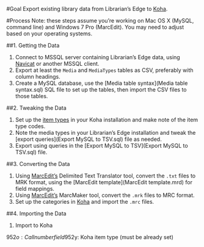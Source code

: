 #Goal
Export existing library data from Librarian’s Edge to [Koha](http://koha-community.org/).

#Process
Note: these steps assume you’re working on Mac OS X (MySQL, command line) and Windows 7 Pro (MarcEdit). You may need to adjust based on your operating systems.

##1. Getting the Data
1. Connect to MSSQL server containing Librarian’s Edge data, using [Navicat](http://www.navicat.com/products/navicat-for-sqlserver) or another MSSQL client.
2. Export at least the `Media` and `MediaTypes` tables as CSV, preferably with column headings.
3. Create a MySQL database, use the [Media table syntax](Media table syntax.sql) SQL file to set up the tables, then import the CSV files to those tables.

##2. Tweaking the Data
1. Set up the [item types](http://manual.koha-community.org/3.6/en/basicparams.html) in your Koha installation and make note of the item type codes.
2. Note the media types in your Librarian’s Edge installation and tweak the [export queries](Export MySQL to TSV.sql) file as needed.
3. Export using queries in the [Export MySQL to TSV](Export MySQL to TSV.sql) file.

##3. Converting the Data
1. Using [MarcEdit’s](http://marcedit.reeset.net) Delimited Text Translator tool, convert the `.txt` files to MRK format, using the [MarcEdit template](MarcEdit template.mrd) for field mappings.
2. Using [MarcEdit’s](http://marcedit.reeset.net) MarcMaker tool, convert the `.mrk` files to MRC format.
3. Set up the categories in [Koha](http://koha-community.org/) and import the `.mrc` files.

##4. Importing the Data
1. Import to Koha




952$o: Call number field
952$y: Koha item type (must be already set)